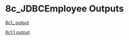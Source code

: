 # 8c_JDBCEmployee Outputs

[8c1_ output](https://github.com/LearnerSrush/java-program-with-output/blob/main/8c_JDBCEmployee/8c1.jpg)

[8c1.1 output](https://github.com/LearnerSrush/java-program-with-output/blob/main/8c_JDBCEmployee/8c1.1.jpg)


